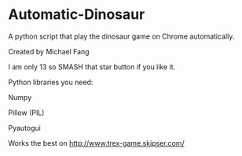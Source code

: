 # Automatic-Dinosaur
A python script that play the dinosaur game on Chrome automatically.

Created by Michael Fang

I am only 13 so SMASH that star button if you like it.

Python libraries you need:

Numpy

Pillow (PIL)

Pyautogui

Works the best on http://www.trex-game.skipser.com/
